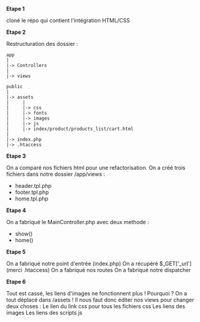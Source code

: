 **Etape 1**

cloné le répo qui contient l'intégration HTML/CSS

**Etape 2**

 Restructuration des dossier : 
```
app
|
|-> Controllers
|
|-> views

public
|
|-> assets 
|     |
|     |-> css
|     |-> fonts
|     |-> images
|     |-> js
|     |-> index/product/products_list/cart.html
|
|-> index.php
|-> .htaccess
```
**Etape 3**

On a comparé nos fichiers html pour une refactorisation.
On a créé trois fichiers dans notre dossier /app/views :
- header.tpl.php
- footer.tpl.php
- home.tpl.php

**Etape 4**

On a fabriqué le MainController.php avec deux methode : 
- show()
- home()
  
**Etape 5**

On a fabriqué notre point d'entrée (index.php)
On a récupéré $_GET['_url'] (merci .htaccess)
On a fabriqué nos routes
On a fabriqué notre dispatcher

**Etape 6**

Tout est cassé, les liens d'images ne fonctionnent plus ! 
Pourquoi ? On a tout déplacé dans /assets ! 
Il nous faut donc éditer nos views pour changer deux choses : 
Le lien du link css pour tous les fichiers css
Les liens des images 
Les liens des scripts js





  